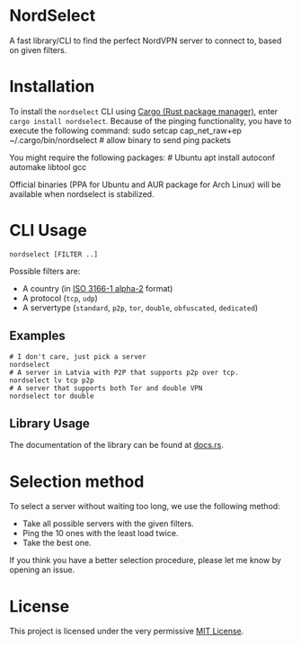 # NordSelect

A fast library/CLI to find the perfect NordVPN server to connect to, based on given filters.

# Installation

To install the `nordselect` CLI using [Cargo (Rust package manager)](https://www.rust-lang.org/en-US/install.html), enter `cargo install nordselect`. Because of the pinging functionality, you have to execute the following command:
    sudo setcap cap_net_raw+ep ~/.cargo/bin/nordselect    # allow binary to send ping packets

You might require the following packages:
    # Ubuntu
    apt install autoconf automake libtool gcc

Official binaries (PPA for Ubuntu and AUR package for Arch Linux) will be available when nordselect is stabilized.

# CLI Usage

    nordselect [FILTER ..]

Possible filters are:
- A country (in [ISO 3166-1 alpha-2](//en.wikipedia.org/wiki/ISO_3166-1_alpha-2) format)
- A protocol (`tcp`, `udp`)
- A servertype (`standard`, `p2p`, `tor`, `double`, `obfuscated`, `dedicated`)

## Examples

    # I don't care, just pick a server
    nordselect
    # A server in Latvia with P2P that supports p2p over tcp.
    nordselect lv tcp p2p
    # A server that supports both Tor and double VPN
    nordselect tor double

## Library Usage

The documentation of the library can be found at [docs.rs](https://docs.rs/crate/nordselect/0.1.0).

# Selection method

To select a server without waiting too long, we use the following method:

- Take all possible servers with the given filters.
- Ping the 10 ones with the least load twice.
- Take the best one.

If you think you have a better selection procedure, please let me know by opening an issue.

# License

This project is licensed under the very permissive [MIT License](https://opensource.org/licenses/MIT).
